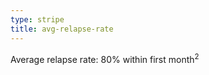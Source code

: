 ```yaml
---
type: stripe
title: avg-relapse-rate
---
```


Average relapse rate: 80% within first month<sup>2</sup>
